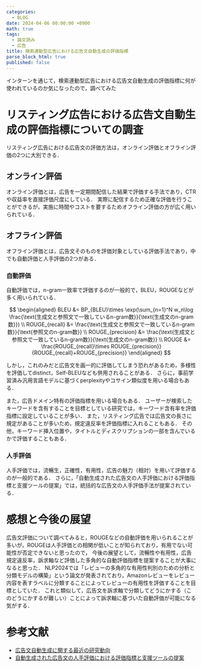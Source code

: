 ```yaml
---
categories:
  - BLOG
date: 2024-04-06 00:00:00 +0900
math: true
tags:
  - 論文読み
  - 広告
title: 検索連動型広告における広告文自動生成の評価指標
parse_block_html: true
published: false
---
```


インターンを通じて，検索連動型広告における広告文自動生成の評価指標に何が使われているのか気になったので，調べてみた

# リスティング広告における広告文自動生成の評価指標についての調査

リスティング広告における広告文の評価方法は，オンライン評価とオフライン評価の2つに大別できる．

## オンライン評価

オンライン評価とは，広告を一定期間配信した結果で評価する手法であり，CTRや収益率を直接評価尺度にしている．
実際に配信するため正確な評価を行うことができるが，実施に時間やコストを要するためオフライン評価の方が広く用いられている．

## オフライン評価

オフライン評価とは，広告文そのものを評価対象としている評価手法であり，中でも自動評価と人手評価の2つがある．

### 自動評価
自動評価では，n-gram一致率で評価するのが一般的で，BLEU，ROUGEなどが多く用いられている．

$$
\begin{aligned}
BLEU &= BP_{BLEU}\times \exp(\sum_{n=1}^N w_n\log \frac{\text{生成文と参照文で一致しているn-gram数}}{\text{生成文のn-gram数}}) \\
ROUGE_{recall} &= \frac{\text{生成文と参照文で一致しているn-gram数}}{\text{参照文のn-gram数}} \\
ROUGE_{precision} &= \frac{\text{生成文と参照文で一致しているn-gram数}}{\text{生成文のn-gram数}} \\
ROUGE &= \frac{ROUGE_{recall}\times ROUGE_{precision}}{ROUGE_{recall}+ROUGE_{precision}}
\end{aligned}
$$

しかし，これのみだと広告文を画一的に評価してしまう恐れがあるため，多様性を評価してdistinct，Self-BLEUなども併用されることがある．
さらに，事前学習済み汎用言語モデルに基づくperplexityやコサイン類似度を用いる場合もある．

また，広告ドメイン特有の評価指標を用いる場合もある．
ユーザーが検索したキーワードを含有することを目標としている研究では，キーワード含有率を評価指標に設定していることが多い．
また，リスティング広告では広告文の長さに規定があることが多いため，規定違反率を評価指標に入れることもある．
その他，キーワード挿入位置や，タイトルとディスクリプションの一部を含んでいるかで評価することもある．

### 人手評価
人手評価では，流暢生，正確性，有用性，広告の魅力（相対）を用いて評価するのが一般的である．
さらに，「自動生成された広告文の人手評価における評価指標と支援ツールの提案」では，統括的な広告文の人手評価手法が提案されている．

# 感想と今後の展望
広告文評価について調べてみると，ROUGEなどの自動評価を用いられることが多いが，ROUGEは人手評価との相関が低いことが知られており，有用でない可能性が否定できないと思ったので，
今後の展望として，流暢性や有用性，広告規定違反率，訴求軸など評価した多角的な自動評価指標を提案することが大事になると思った．
NLP2024では「レビューの多角的な有用性判別のための分析と分類モデルの構築」という論文が発表されており，Amazonレビューをレビュー内容を表すラベルに分類することによってレビューの有用性を評価することを目標としていた．
これと類似して，広告文を訴求軸で分類してどうにかする（このどうにかするが難しい）ことによって訴求軸に基づいた自動評価が可能になる気がする．

# 参考文献
- [広告文自動生成に関する最近の研究動向](https://www.jstage.jst.go.jp/article/pjsai/JSAI2022/0/JSAI2022_1P5GS601/_article/-char/ja/)
- [自動生成された広告文の人手評価における評価指標と支援ツールの提案](https://www.jstage.jst.go.jp/article/pjsai/JSAI2020/0/JSAI2020_3Rin480/_article/-char/ja/)

